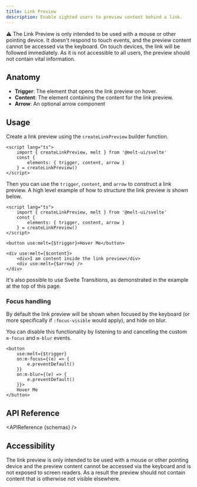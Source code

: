 ```yaml
---
title: Link Preview
description: Enable sighted users to preview content behind a link.
---
```


<script>
    import { KbdTable, APIReference, Callout } from '$docs/components'
    export let schemas
</script>

<Callout type="warning">

⚠️ The Link Preview is only intended to be used with a mouse or other pointing device. It doesn't
respond to touch events, and the preview content cannot be accessed via the keyboard. On touch
devices, the link will be followed immediately. As it is not accessible to all users, the preview
should not contain vital information.

</Callout>

## Anatomy

- **Trigger**: The element that opens the link preview on hover.
- **Content**: The element containing the content for the link preview.
- **Arrow**: An optional arrow component

## Usage

Create a link preview using the `createLinkPreview` builder function.

```svelte {3-5}
<script lang="ts">
	import { createLinkPreview, melt } from '@melt-ui/svelte'
	const {
		elements: { trigger, content, arrow }
	} = createLinkPreview()
</script>
```

Then you can use the `trigger`, `content`, and `arrow` to construct a link preview. A high level
example of how to structure the link preview is shown below.

```svelte
<script lang="ts">
	import { createLinkPreview, melt } from '@melt-ui/svelte'
	const {
		elements: { trigger, content, arrow }
	} = createLinkPreview()
</script>

<button use:melt={$trigger}>Hover Me</button>

<div use:melt={$content}>
	<div>I am content inside the link preview</div>
	<div use:melt={$arrow} />
</div>
```

It's also possible to use Svelte Transitions, as demonstrated in the example at the top of this
page.

### Focus handling

By default the link preview will be shown when focused by the keyboard (or more specifically if
`:focus-visible` would apply), and hide on blur.

You can disable this functionality by listening to and cancelling the custom `m-focus` and `m-blur`
events.

```svelte {3-8}
<button
	use:melt={$trigger}
	on:m-focus={(e) => {
		e.preventDefault()
	}}
	on:m-blur={(e) => {
		e.preventDefault()
	}}>
	Hover Me
</button>
```

## API Reference

<APIReference {schemas} />

## Accessibility

The link preview is only intended to be used with a mouse or other pointing device and the preview
content cannot be accessed via the keyboard and is not exposed to screen readers. As a result the
preview should not contain content that is otherwise not visible elsewhere.
